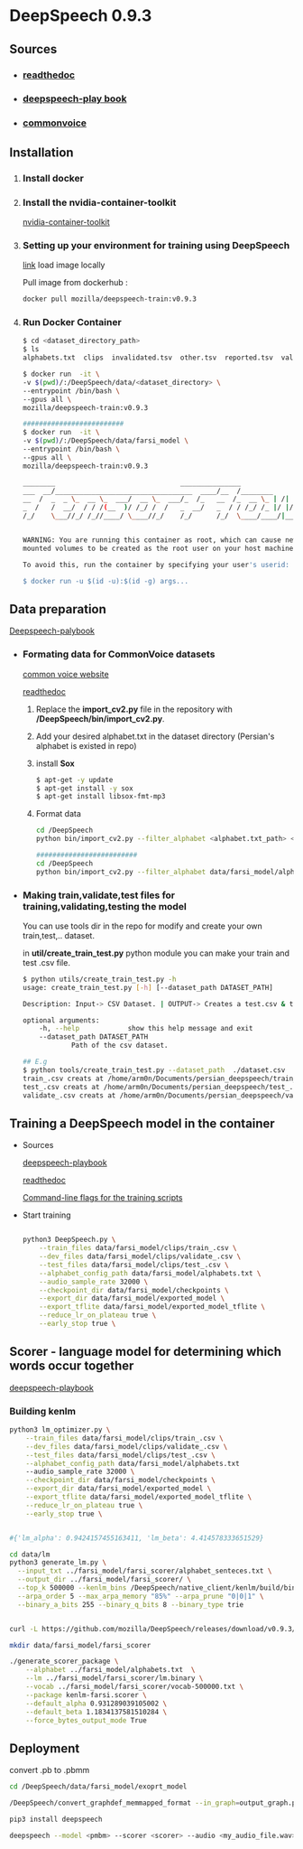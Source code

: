 # DeepSpeech 0.9.3

## Sources
	
- ### [readthedoc](https://deepspeech.readthedocs.io/en/v0.9.3/index.html)
- ### [deepspeech-play book](https://mozilla.github.io/deepspeech-playbook/)
- ### [commonvoice](https://commonvoice.mozilla.org/)


## Installation

1. ### Install docker

2. ### Install the nvidia-container-toolkit
	[nvidia-container-toolkit](https://docs.nvidia.com/datacenter/cloud-native/container-toolkit/install-guide.html#docker) 



3. ### Setting up your environment for training using DeepSpeech 
	[link](https://mozilla.github.io/deepspeech-playbook/ENVIRONMENT.html)
	load image locally

	Pull image from dockerhub :
	```bash
	docker pull mozilla/deepspeech-train:v0.9.3
	```
4. ### Run Docker Container
	```bash
	$ cd <dataset_directory_path>
	$ ls
	alphabets.txt  clips  invalidated.tsv  other.tsv  reported.tsv  validated.tsv

	$ docker run  -it \
	-v $(pwd)/:/DeepSpeech/data/<dataset_directory> \
	--entrypoint /bin/bash \
	--gpus all \
	mozilla/deepspeech-train:v0.9.3
	
	#########################
	$ docker run  -it \
	-v $(pwd)/:/DeepSpeech/data/farsi_model \
	--entrypoint /bin/bash \
	--gpus all \
	mozilla/deepspeech-train:v0.9.3 
	
	________                               _______________                
	___  __/__________________________________  ____/__  /________      __
	__  /  _  _ \_  __ \_  ___/  __ \_  ___/_  /_   __  /_  __ \_ | /| / /
	_  /   /  __/  / / /(__  )/ /_/ /  /   _  __/   _  / / /_/ /_ |/ |/ / 
	/_/    \___//_/ /_//____/ \____//_/    /_/      /_/  \____/____/|__/


	WARNING: You are running this container as root, which can cause new files in
	mounted volumes to be created as the root user on your host machine.

	To avoid this, run the container by specifying your user's userid:

	$ docker run -u $(id -u):$(id -g) args...

	
	```

## Data preparation 
[Deepspeech-palybook](https://mozilla.github.io/deepspeech-playbook/DATA_FORMATTING.html)
- ### Formating data for CommonVoice datasets
  [common voice website](https://voice.mozilla.org/data)

  [readthedoc](https://deepspeech.readthedocs.io/en/v0.9.3/TRAINING.html#common-voice-training-data)
	<!-- 1. convert all audio files to .wav using [sound convertor](https://ubuntuhandbook.org/index.php/2021/03/install-soundconverter-4-0-0-ubuntu-20-04/). -->
  	
	1. Replace the  **import_cv2.py** file in the repository with  **/DeepSpeech/bin/import_cv2.py**.
	2. Add your desired alphabet.txt in the dataset directory (Persian's alphabet is existed in repo)
	3. install **Sox**
		```bash
		$ apt-get -y update 
		$ apt-get install -y sox
		$ apt-get install libsox-fmt-mp3
		```

  	4. Format data
		```bash
		cd /DeepSpeech
		python bin/import_cv2.py --filter_alphabet <alphabet.txt_path> <dataset_directory>

		#########################
		cd /DeepSpeech
		python bin/import_cv2.py --filter_alphabet data/farsi_model/alphabets.txt data/farsi_model/
		```


- ### Making train,validate,test files for training,validating,testing the model
	You can use tools dir in the repo for modify and create  your own train,test,.. dataset.

	in **util/create_train_test.py** python module you can make your train and test .csv file.
	
	
	```bash
	$ python utils/create_train_test.py -h
	usage: create_train_test.py [-h] [--dataset_path DATASET_PATH]

	Description: Input-> CSV Dataset. | OUTPUT-> Creates a test.csv & train.csv beside the Input dataset.

	optional arguments:
		-h, --help            show this help message and exit
		--dataset_path DATASET_PATH
    			Path of the csv dataset.

	## E.g
	$ python tools/create_train_test.py --dataset_path  ./dataset.csv
	train_.csv creats at /home/arm0n/Documents/persian_deepspeech/train_.csv
	test_.csv creats at /home/arm0n/Documents/persian_deepspeech/test_.csv
	validate_.csv creats at /home/arm0n/Documents/persian_deepspeech/validate_.csv
	```



## Training a DeepSpeech model in the container
-  Sources
	
	[deepspeech-playbook](https://mozilla.github.io/deepspeech-playbook/TRAINING.html)

	[readthedoc](https://deepspeech.readthedocs.io/en/r0.9/TRAINING.html)

	[Command-line flags for the training scripts](https://deepspeech.readthedocs.io/en/v0.9.3/Flags.html#training-flags)
- Start training
	```bash

	python3 DeepSpeech.py \
  		--train_files data/farsi_model/clips/train_.csv \
  		--dev_files data/farsi_model/clips/validate_.csv \
  		--test_files data/farsi_model/clips/test_.csv \
		--alphabet_config_path data/farsi_model/alphabets.txt \
  		--audio_sample_rate 32000 \
  		--checkpoint_dir data/farsi_model/checkpoints \
  		--export_dir data/farsi_model/exported_model \
  		--export_tflite data/farsi_model/exported_model_tflite \
  		--reduce_lr_on_plateau true \
  		--early_stop true \

	```
## Scorer - language model for determining which words occur together
[deepspeech-playbook](https://mozilla.github.io/deepspeech-playbook/SCORER.html)
### Building kenlm
```bash
python3 lm_optimizer.py \
	--train_files data/farsi_model/clips/train_.csv \
  	--dev_files data/farsi_model/clips/validate_.csv \
  	--test_files data/farsi_model/clips/test_.csv \
	--alphabet_config_path data/farsi_model/alphabets.txt
  	--audio_sample_rate 32000 \
  	--checkpoint_dir data/farsi_model/checkpoints \
  	--export_dir data/farsi_model/exported_model \
  	--export_tflite data/farsi_model/exported_model_tflite \
  	--reduce_lr_on_plateau true \
  	--early_stop true \


#{'lm_alpha': 0.9424157455163411, 'lm_beta': 4.414578333651529}

cd data/lm
python3 generate_lm.py \
  --input_txt ../farsi_model/farsi_scorer/alphabet_senteces.txt \
  --output_dir ../farsi_model/farsi_scorer/ \
  --top_k 500000 --kenlm_bins /DeepSpeech/native_client/kenlm/build/bin/ \
  --arpa_order 5 --max_arpa_memory "85%" --arpa_prune "0|0|1" \
  --binary_a_bits 255 --binary_q_bits 8 --binary_type trie


curl -L https://github.com/mozilla/DeepSpeech/releases/download/v0.9.3/native_client.amd64.cuda.linux.tar.xz -o native_client.amd64.cuda.linux.tar.xz && tar -Jxvf native_client.amd64.cuda.linux.tar.xz

mkdir data/farsi_model/farsi_scorer

./generate_scorer_package \
	--alphabet ../farsi_model/alphabets.txt  \
	--lm ../farsi_model/farsi_scorer/lm.binary \
	--vocab ../farsi_model/farsi_scorer/vocab-500000.txt \
	--package kenlm-farsi.scorer \
	--default_alpha 0.931289039105002 \
	--default_beta 1.1834137581510284 \
	--force_bytes_output_mode True

```
## Deployment
convert .pb to .pbmm
```bash
cd /DeepSpeech/data/farsi_model/exoprt_model

/DeepSpeech/convert_graphdef_memmapped_format --in_graph=output_graph.pb --out_graph=output_graph.pbmm

```
```bash
pip3 install deepspeech

deepspeech --model <pmbm> --scorer <scorer> --audio <my_audio_file.wav>

```
